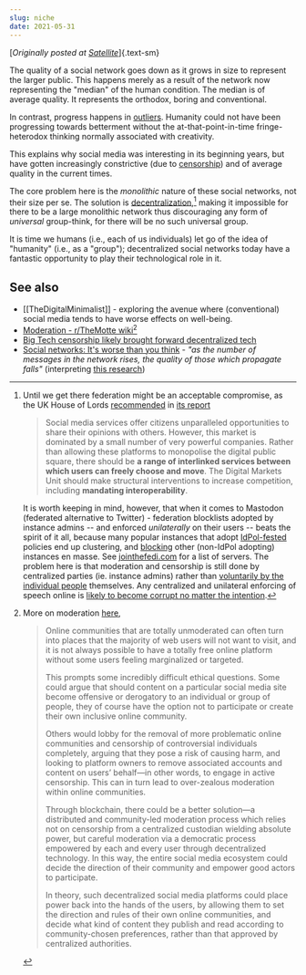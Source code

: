 ```yaml
---
slug: niche
date: 2021-05-31
---
```


[*Originally posted at [Satellite](https://satellite.earth/pub/@srid:stay-niche)*]{.text-sm}

The quality of a social network goes down as it grows in size to represent the larger public. This happens merely as a result of the network now representing the "median" of the human condition. The median is of average quality. It represents the orthodox, boring and conventional.

In contrast, progress happens in [outliers](https://www.youtube.com/watch?v=dGDbpg1nG8Y). Humanity could not have been progressing towards betterment without the at-that-point-in-time fringe-heterodox thinking normally associated with creativity.

This explains why social media was interesting in its beginning years, but have gotten increasingly constrictive (due to [censorship]) and of average quality in the current times.

[censorship]: https://reclaimthenet.org/

The core problem here is the _monolithic_ nature of these social networks, not their size per se. The solution is [decentralization][vitalik],[^uk] making it impossible for there to be a large monolithic network thus discouraging any form of _universal_ group-think, for there will be no such universal group.

It is time we humans (i.e., each of us individuals) let go of the idea of "humanity" (i.e., as a "group"); decentralized social networks today have a fantastic opportunity to play their technological role in it.

## See also

- [[TheDigitalMinimalist]] - exploring the avenue where (conventional) social media tends to have worse effects on well-being.
- [Moderation - r/TheMotte wiki](https://themotte.zettel.page/mod)[^mod]
- [Big Tech censorship likely brought forward decentralized tech](https://reclaimthenet.org/big-tech-censorship-likely-brought-forward-decentralized-tech/)
- [Social networks: It's worse than you think](https://meta.ath0.com/2020/12/social-notwork/) - *"as the number of messages in the network rises, the quality of those which propagate falls"* (interpreting [this research](https://www.scientificamerican.com/article/information-overload-helps-fake-news-spread-and-social-media-knows-it/))

[vitalik]: https://decrypt.co/53890/parler-vitalik-buterin-ethereum

[^uk]: Until we get there federation might be an acceptable compromise, as the UK House of Lords [recommended](https://reclaimthenet.org/uk-house-of-lords-blasts-big-tech-as-monopolizers-of-the-public-square-in-new-report/) in [its report](https://publications.parliament.uk/pa/ld5802/ldselect/ldcomuni/54/5408.htm#_idTextAnchor118)
    > Social media services offer citizens unparalleled opportunities to share their opinions with others. However, this market is dominated by a small number of very powerful companies. Rather than allowing these platforms to monopolise the digital public square, there should be **a range of interlinked services between which users can freely choose and move**. The Digital Markets Unit should make structural interventions to increase competition, including **mandating interoperability**.

    It is worth keeping in mind, however, that when it comes to Mastodon (federated alternative to Twitter) - federation blocklists adopted by instance admins -- and enforced *unilaterally* on their users -- beats the spirit of it all, because many popular instances that adopt [IdPol-fested](https://blog.alexgleason.me/gab-block/) policies end up clustering, and [blocking](https://blog.alexgleason.me/fdroid-banned-spinster/) other (non-IdPol adopting) instances en masse. See [jointhefedi.com](https://jointhefedi.com/) for a list of servers. The problem here is that moderation and censorship is still done by centralized parties (ie. instance admins) rather than [voluntarily by the individual people](https://matrix.org/blog/2020/10/19/combating-abuse-in-matrix-without-backdoors) themselves. Any centralized and unilateral enforcing of speech online is [likely to become corrupt no matter the intention](https://reclaimthenet.org/former-aclu-head-ira-glasser-explains-why-you-cant-ban-hate-speech/).

[^mod]: More on moderation [here](https://forum.cardano.org/t/censorship-on-social-media-how-blockchain-could-be-the-new-norm-for-unfiltered-communications/41855),
    >  Online communities that are totally unmoderated can often turn into places that the majority of web users will not want to visit, and it is not always possible to have a totally free online platform without some users feeling marginalized or targeted.
    >
    > This prompts some incredibly difficult ethical questions. Some could argue that should content on a particular social media site become offensive or derogatory to an individual or group of people, they of course have the option not to participate or create their own inclusive online community.
    >
    > Others would lobby for the removal of more problematic online communities and censorship of controversial individuals completely, arguing that they pose a risk of causing harm, and looking to platform owners to remove associated accounts and content on users’ behalf—in other words, to engage in active censorship. This can in turn lead to over-zealous moderation within online communities.
    >
    > Through blockchain, there could be a better solution—a distributed and community-led moderation process which relies not on censorship from a centralized custodian wielding absolute power, but careful moderation via a democratic process empowered by each and every user through decentralized technology. In this way, the entire social media ecosystem could decide the direction of their community and empower good actors to participate.
    > 
    > In theory, such decentralized social media platforms could place power back into the hands of the users, by allowing them to set the direction and rules of their own online communities, and decide what kind of content they publish and read according to community-chosen preferences, rather than that approved by centralized authorities.